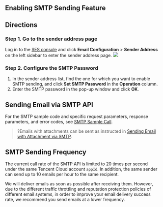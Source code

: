 ## Enabling SMTP Sending Feature
## Directions
### Step 1. Go to the sender address page
Log in to the [SES console](https://console.cloud.tencent.com/ses) and click **Email Configuration** > **Sender Address** on the left sidebar to enter the sender address page.
![](https://qcloudimg.tencent-cloud.cn/raw/fa124df0a9c52d8712e203e25866a389.png)

### Step 2. Configure the SMTP Password
1. In the sender address list, find the one for which you want to enable SMTP sending, and click **Set SMTP Password** in the **Operation** column.
2. Enter the SMTP password in the pop-up window and click **OK**.



## Sending Email via SMTP API
For the SMTP sample code and specific request parameters, response parameters, and error codes, see [SMTP Sample Call](https://intl.cloud.tencent.com/document/product/1084/44456).
>?Emails with attachments can be sent as instructed in [Sending Email with Attachment via SMTP](https://intl.cloud.tencent.com/document/product/1084/44454).

## SMTP Sending Frequency
The current call rate of the SMTP API is limited to 20 times per second under the same Tencent Cloud account `appId`. In addition, the same sender can send up to 10 emails per hour to the same recipient.

We will deliver emails as soon as possible after receiving them. However, due to the different traffic throttling and reputation protection policies of different email systems, in order to improve your email delivery success rate, we recommend you send emails at a lower frequency.


